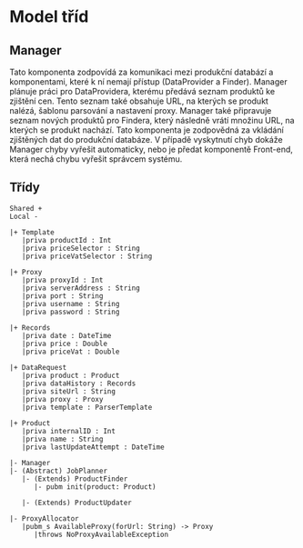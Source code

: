 # Model tříd

## Manager
Tato komponenta zodpovídá za komunikaci mezi produkční databází a komponentami,
které k ní nemají přístup (DataProvider a Finder). Manager plánuje práci pro
DataProvidera, kterému předává seznam produktů ke zjištění cen.
Tento seznam také obsahuje URL, na kterých se produkt nalézá, šablonu parsování
a nastavení proxy. Manager také připravuje seznam nových produktů pro Findera,
který následně vrátí množinu URL, na kterých se produkt nachází. Tato komponenta
je zodpovědná za vkládání zjištěných dat do produkční databáze. V případě
vyskytnutí chyb dokáže Manager chyby vyřešit automaticky, nebo je předat
komponentě Front-end, která nechá chybu vyřešit správcem systému.

## Třídy

```
Shared +
Local -

|+ Template
   |priva productId : Int
   |priva priceSelector : String
   |priva priceVatSelector : String

|+ Proxy
   |priva proxyId : Int
   |priva serverAddress : String
   |priva port : String
   |priva username : String
   |priva password : String

|+ Records
   |priva date : DateTime
   |priva price : Double
   |priva priceVat : Double

|+ DataRequest
   |priva product : Product
   |priva dataHistory : Records
   |priva siteUrl : String
   |priva proxy : Proxy
   |priva template : ParserTemplate

|+ Product
   |priva internalID : Int
   |priva name : String
   |priva lastUpdateAttempt : DateTime

|- Manager
|- (Abstract) JobPlanner
   |- (Extends) ProductFinder
      |- pubm init(product: Product)

   |- (Extends) ProductUpdater

|- ProxyAllocator
   |pubm_s AvailableProxy(forUrl: String) -> Proxy
      |throws NoProxyAvailableException

```
